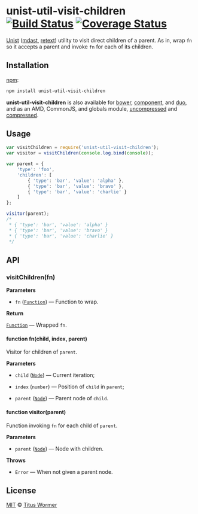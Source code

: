 # unist-util-visit-children [![Build Status](https://img.shields.io/travis/wooorm/unist-util-visit-children.svg)](https://travis-ci.org/wooorm/unist-util-visit-children) [![Coverage Status](https://img.shields.io/codecov/c/github/wooorm/unist-util-visit-children.svg)](https://codecov.io/github/wooorm/unist-util-visit-children)

[Unist](https://github.com/wooorm/unist) ([mdast](https://github.com/wooorm/mdast/blob/master/doc/mdastnode.7.md),
[retext](https://github.com/wooorm/retext)) utility to visit direct children of
a parent. As in, wrap `fn` so it accepts a parent and invoke `fn` for each of
its children.

## Installation

[npm](https://docs.npmjs.com/cli/install):

```bash
npm install unist-util-visit-children
```

**unist-util-visit-children** is also available for [bower](http://bower.io/#install-packages),
[component](https://github.com/componentjs/component), and
[duo](http://duojs.org/#getting-started), and as an AMD, CommonJS, and globals
module, [uncompressed](unist-util-visit-children.js) and [compressed](unist-util-visit-children.min.js).

## Usage

```js
var visitChildren = require('unist-util-visit-children');
var visitor = visitChildren(console.log.bind(console));

var parent = {
    'type': 'foo',
    'children': [
        { 'type': 'bar', 'value': 'alpha' },
        { 'type': 'bar', 'value': 'bravo' },
        { 'type': 'bar', 'value': 'charlie' }
    ]
};

visitor(parent);
/*
 * { 'type': 'bar', 'value': 'alpha' }
 * { 'type': 'bar', 'value': 'bravo' }
 * { 'type': 'bar', 'value': 'charlie' }
 */
```

## API

### visitChildren(fn)

**Parameters**

*   `fn` ([`Function`](#function-fnchild-index-parent))
    — Function to wrap.

**Return**

[`Function`](#function-visitorparent) — Wrapped `fn`.

#### function fn(child, index, parent)

Visitor for children of `parent`.

**Parameters**

*   `child` ([`Node`](https://github.com/wooorm/unist##unist-nodes))
    — Current iteration;

*   `index` (`number`) — Position of `child` in `parent`;

*   `parent` ([`Node`](https://github.com/wooorm/unist##unist-nodes))
    — Parent node of `child`.

#### function visitor(parent)

Function invoking `fn` for each child of `parent`.

**Parameters**

*   `parent` ([`Node`](https://github.com/wooorm/unist##unist-nodes))
    — Node with children.

**Throws**

*   `Error` — When not given a parent node.

## License

[MIT](LICENSE) © [Titus Wormer](http://wooorm.com)
